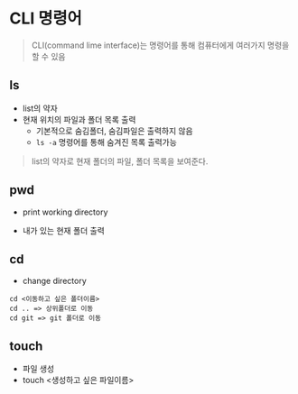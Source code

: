 # CLI 명령어

> CLI(command lime interface)는 명령어를 통해 컴퓨터에게 여러가지 명령을 할 수 있음

## ls

- list의 약자
- 현재 위치의 파일과 폴더 목록 출력
  - 기본적으로 숨김폴더, 숨김파일은 출력하지 않음
  - `ls -a` 명령어를 통해 숨겨진 목록 출력가능

> list의 약자로 현재 폴더의 파일, 폴더 목록을 보여준다.

## pwd

- print working directory

- 내가 있는 현재 폴더 출력

## cd

- change directory

```
cd <이동하고 싶은 폴더이름>
cd .. => 상위폴더로 이동
cd git => git 폴더로 이동
```

## touch

- 파일 생성
- touch <생성하고 싶은 파일이름>

